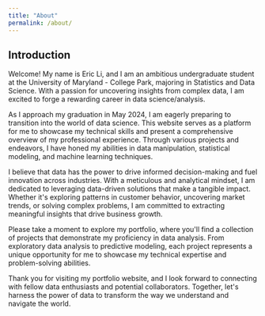 ```yaml
---
title: "About"
permalink: /about/
---
```


## Introduction

Welcome! My name is Eric Li, and I am an ambitious undergraduate student at the University of Maryland - College Park, majoring in Statistics and Data Science. With a passion for uncovering insights from complex data, I am excited to forge a rewarding career in data science/analysis.

As I approach my graduation in May 2024, I am eagerly preparing to transition into the world of data science. This website serves as a platform for me to showcase my technical skills and present a comprehensive overview of my professional experience. Through various projects and endeavors, I have honed my abilities in data manipulation, statistical modeling, and machine learning techniques.

I believe that data has the power to drive informed decision-making and fuel innovation across industries. With a meticulous and analytical mindset, I am dedicated to leveraging data-driven solutions that make a tangible impact. Whether it's exploring patterns in customer behavior, uncovering market trends, or solving complex problems, I am committed to extracting meaningful insights that drive business growth.

Please take a moment to explore my portfolio, where you'll find a collection of projects that demonstrate my proficiency in data analysis. From exploratory data analysis to predictive modeling, each project represents a unique opportunity for me to showcase my technical expertise and problem-solving abilities.

Thank you for visiting my portfolio website, and I look forward to connecting with fellow data enthusiasts and potential collaborators. Together, let's harness the power of data to transform the way we understand and navigate the world.
